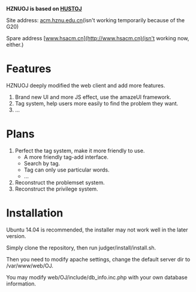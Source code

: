 **HZNUOJ is based on [HUSTOJ](https://github.com/zhblue/hustoj)**

Site address: [acm.hznu.edu.cn](http://acm.hznu.edu.cn)(isn't working temporarily because of the G20)

Spare address [www.hsacm.cn](http://www.hsacm.cn)(isn't working now, either.)

# Features
HZNUOJ deeply modified the web client and add more features.

1. Brand new UI and more JS effect, use the amazeUI framework.
2. Tag system, help users more easily to find the problem they want.
3. ...

# Plans
1. Perfect the tag system, make it more friendly to use.
    * A more friendly tag-add interface.
    * Search by tag.
    * Tag can only use particular words.
    * ...
2. Reconstruct the problemset system.
3. Reconstruct the privilege system. 


# Installation
Ubuntu 14.04 is recommended, the installer may not work well in the later version.

Simply clone the repository, then run judger/install/install.sh.

Then you need to modify apache settings, change the default server dir to /var/www/web/OJ.

You may modify web/OJ/include/db_info.inc.php with your own database information.
